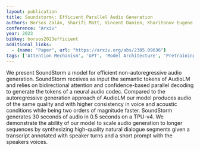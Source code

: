 ```yaml
---
layout: publication
title: Soundstorm\: Efficient Parallel Audio Generation
authors: Borsos Zalán, Sharifi Matt, Vincent Damien, Kharitonov Eugene, Zeghidour Neil, Tagliasacchi Marco
conference: "Arxiv"
year: 2023
bibkey: borsos2023efficient
additional_links:
  - {name: "Paper", url: "https://arxiv.org/abs/2305.09636"}
tags: ['Attention Mechanism', 'GPT', 'Model Architecture', 'Pretraining Methods', 'Prompting']
---
```

We present SoundStorm a model for efficient non-autoregressive audio generation. SoundStorm receives as input the semantic tokens of AudioLM and relies on bidirectional attention and confidence-based parallel decoding to generate the tokens of a neural audio codec. Compared to the autoregressive generation approach of AudioLM our model produces audio of the same quality and with higher consistency in voice and acoustic conditions while being two orders of magnitude faster. SoundStorm generates 30 seconds of audio in 0.5 seconds on a TPU-v4. We demonstrate the ability of our model to scale audio generation to longer sequences by synthesizing high-quality natural dialogue segments given a transcript annotated with speaker turns and a short prompt with the speakers voices.
